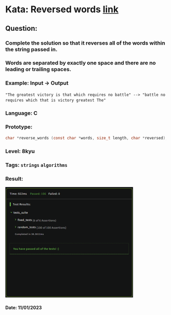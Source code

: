 # Kata: Reversed words [link](https://www.codewars.com/kata/51c8991dee245d7ddf00000e)  
## Question:  
### Complete the solution so that it reverses all of the words within the string passed in.  

### Words are separated by exactly one space and there are no leading or trailing spaces.  

### **Example: Input -> Output**  
`"The greatest victory is that which requires no battle" --> "battle no requires which that is victory greatest The"`  
### **Language: C** 
### **Prototype:**  
```c 
char *reverse_words (const char *words, size_t length, char *reversed);
```  
### **Level: 8kyu**  
### **Tags:** `strings` `algorithms`  
### **Result:**  
<img src="result.png" alt="score" style="width: 400px;">  

#### Date: 11/01/2023  
